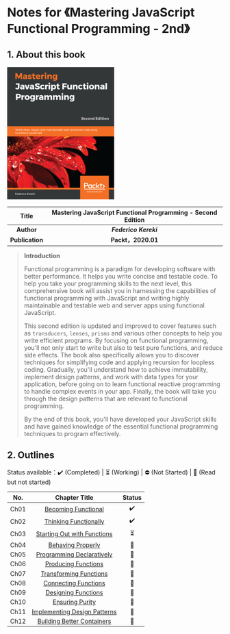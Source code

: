 # Notes for 《Mastering JavaScript Functional Programming - 2nd》



## 1. About this book

![Mastering JavaScript Functional Programming - Second Edition](assets/cover.png)

|    **Title**    | **Mastering JavaScript Functional Programming - Second Edition** |
| :-------------: | :----------------------------------------------------------: |
|   **Author**    |                    ***Federico Kereki***                     |
| **Publication** |                      **Packt，2020.01**                      |

> **Introduction**
>
> Functional programming is a paradigm for developing software with better performance. It helps you write concise and testable code. To help you take your programming skills to the next level, this comprehensive book will assist you in harnessing the capabilities of functional programming with JavaScript and writing highly maintainable and testable web and server apps using functional JavaScript.
>
> This second edition is updated and improved to cover features such as `transducers`, `lenses`, `prisms` and various other concepts to help you write efficient programs. By focusing on functional programming, you'll not only start to write but also to test pure functions, and reduce side effects. The book also specifically allows you to discover techniques for simplifying code and applying recursion for loopless coding. Gradually, you'll understand how to achieve immutability, implement design patterns, and work with data types for your application, before going on to learn functional reactive programming to handle complex events in your app. Finally, the book will take you through the design patterns that are relevant to functional programming.
>
> By the end of this book, you'll have developed your JavaScript skills and have gained knowledge of the essential functional programming techniques to program effectively.



## 2. Outlines

Status available：:heavy_check_mark: (Completed) | :hourglass_flowing_sand: (Working) | :no_entry: (Not Started) | :orange_book: (Read but not started)

| No.  |               Chapter Title               |          Status          |
| :--: | :---------------------------------------: | :----------------------: |
| Ch01 |     [Becoming Functional](./Ch01.md)      |    :heavy_check_mark:    |
| Ch02 |    [Thinking Functionally](./Ch02.md)     |    :heavy_check_mark:    |
| Ch03 | [Starting Out with Functions](./Ch03.md)  | :hourglass_flowing_sand: |
| Ch04 |      [Behaving Properly](./Ch04.md)       |      :orange_book:       |
| Ch05 |  [Programming Declaratively](./Ch05.md)   |      :orange_book:       |
| Ch06 |     [Producing Functions](./Ch06.md)      |      :orange_book:       |
| Ch07 |    [Transforming Functions](./Ch07.md)    |      :orange_book:       |
| Ch08 |     [Connecting Functions](./Ch08.md)     |      :orange_book:       |
| Ch09 |     [Designing Functions](./Ch09.md)      |      :orange_book:       |
| Ch10 |       [Ensuring Purity](./Ch10.md)        |      :orange_book:       |
| Ch11 | [Implementing Design Patterns](./Ch11.md) |      :orange_book:       |
| Ch12 |  [Building Better Containers](./Ch12.md)  |      :orange_book:       |

















